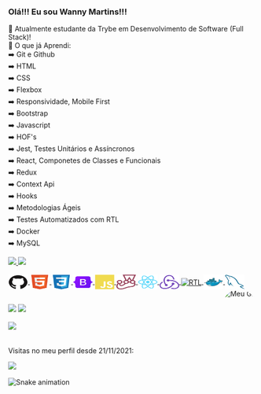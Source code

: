 ### Olá!!! Eu sou Wanny Martins!!!

 🔭 Atualmente estudante da Trybe em Desenvolvimento de Software (Full Stack)!<br>
 :ledger: O que já Aprendi:<br>
   :arrow_right: Git e Github<br>
   :arrow_right: HTML<br>
   :arrow_right: CSS<br>
   :arrow_right: Flexbox<br>
   :arrow_right: Responsividade, Mobile First<br>
   :arrow_right: Bootstrap<br>
   :arrow_right: Javascript<br>
   :arrow_right: HOF's<br>
   :arrow_right: Jest, Testes Unitários e Assíncronos<br>
   :arrow_right: React, Componetes de Classes e Funcionais<br>
   :arrow_right: Redux<br>
   :arrow_right: Context Api<br>
   :arrow_right: Hooks<br>
   :arrow_right: Metodologias Ágeis<br>
   :arrow_right: Testes Automatizados com RTL<br>
   :arrow_right: Docker<br>
   :arrow_right: MySQL<br>
 
 <div align="rigth">
  <a href="https://github.com/WannyMartins">
  <img height="180em" src="https://github-readme-stats.vercel.app/api?username=WannyMartins&show_icons=true&theme=dracula&include_all_commits=true&count_private=true&locale=pt-br"/>
  <img height="180em" src="https://github-readme-stats.vercel.app/api/top-langs/?username=WannyMartins&layout=compact&langs_count=7&theme=dracula&locale=pt-br"/>
</div>
  <div style="display: inline_block" ><br>
   <img align="center" alt="Github" src="https://raw.githubusercontent.com/devicons/devicon/master/icons/github/github-original.svg" height="30" width="40">
   <img align="center" alt="HTML" src="https://raw.githubusercontent.com/devicons/devicon/master/icons/html5/html5-original.svg" height="30" width="40">
   <img align="center" alt="CSS" height="30" width="40" src="https://raw.githubusercontent.com/devicons/devicon/master/icons/css3/css3-original.svg">  
   <img align="center" alt="Bootstrap" src="https://raw.githubusercontent.com/devicons/devicon/master/icons/bootstrap/bootstrap-original.svg" height="30" width="40">
   <img align="center" alt="Java Script" height="30" width="40" src="https://raw.githubusercontent.com/devicons/devicon/master/icons/javascript/javascript-plain.svg">
   <img align="center" alt="Jest" src="https://raw.githubusercontent.com/devicons/devicon/master/icons/jest/jest-plain.svg" height="30" width="40">
   <img align="center" alt="React" height="30" width="40" src="https://raw.githubusercontent.com/devicons/devicon/master/icons/react/react-original.svg"> 
   <img align="center" alt="Redux" src="https://raw.githubusercontent.com/devicons/devicon/master/icons/redux/redux-original.svg" height="30" width="40">
   <img align="center" alt="RTL" src="https://testing-library.com/img/octopus-64x64.png" height="30" width="40">
   <img align="center" alt="Docker" src="https://raw.githubusercontent.com/devicons/devicon/master/icons/docker/docker-original.svg" height="30" width="40">
   <img align="center" alt="MySQL" src="https://raw.githubusercontent.com/devicons/devicon/master/icons/mysql/mysql-original.svg" height="30" width="40">
 
 </div>
   <img align="right" alt="Meu Gif" height="150" style="border-radius:50px;" src="https://i.imgur.com/uxlL7qC.gif">

  ##
  <div>  
  <a href = "mailto:wcatery@gmail.com"><img src="https://img.shields.io/badge/Gmail-D14836?style=for-the-badge&logo=gmail&logoColor=white" target="_blank"></a>
  <a href="https://www.linkedin.com/in/wannymartins/?lipi=urn%3Ali%3Apage%3Aprofile_common_profile_index%3B51bb29a9-9dbc-4c00-9663-b1fb3de21360" target="_blank"><img src="https://img.shields.io/badge/-LinkedIn-%230077B5?style=for-the-badge&logo=linkedin&logoColor=white" target="_blank"></a> 
   </div>
   <br>


   <a href="https://git.io/streak-stats">
  <img align="rigth" width="500px" src="http://github-readme-streak-stats.herokuapp.com?user=WannyMartins&theme=dark&date_format=M%20j%5B%2C%20Y%5D&locale=pt-br" />
</a>
<br>
<br>
<div>
    <p>Visitas no meu perfil desde 21/11/2021:</p>
    <p><img alingn="center" src="https://profile-counter.glitch.me/WannyMartins/count.svg"></p>
</div>
    <div>
 
  ![Snake animation](https://github.com/WannyMartins/WannyMartins/blob/output/github-contribution-grid-snake.svg)
 
</div>

   
